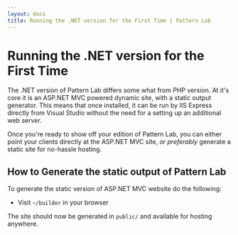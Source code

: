 ```yaml
---
layout: docs
title: Running the .NET version for the First Time | Pattern Lab
---
```


# Running the .NET version for the First Time

The .NET version of Pattern Lab differs some what from PHP version. At it's core it is an ASP.NET MVC powered dynamic site, with a static output generator. This means that once installed, it can be run by IIS Express directly from Visual Studio without the need for a setting up an additional web server.

Once you're ready to show off your edition of Pattern Lab, you can either point your clients directly at the ASP.NET MVC site, _or preferably_ generate a static site for no-hassle hosting.

## How to Generate the static output of Pattern Lab

To generate the static version of ASP.NET MVC website do the following:

* Visit `~/builder` in your browser

The site should now be generated in `public/` and available for hosting anywhere.
